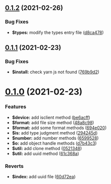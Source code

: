 ## [0.1.2](https://github.com/fe6/shared/compare/v0.1.1...v0.1.2) (2021-02-26)


### Bug Fixes

* **$types:** modify the types entry file ([d8ca478](https://github.com/fe6/shared/commit/d8ca478559a4b33cf4cb0b1af2c82a9f028b8128))



## [0.1.1](https://github.com/fe6/shared/compare/v0.1.0...v0.1.1) (2021-02-23)


### Bug Fixes

* **$install:** check yarn js not found ([769b9d2](https://github.com/fe6/shared/commit/769b9d20e8170515273c1c29e1b9e98a1da28aba))



# [0.1.0](https://github.com/fe6/shared/compare/294245d30fd4531a0f6041f418ea07d9e40ea573...v0.1.0) (2021-02-23)


### Features

* **$device:** add isclient method ([be6acff](https://github.com/fe6/shared/commit/be6acffbe05858d8c58ad982650687576f41965b))
* **$format:** add file size method ([48a8c98](https://github.com/fe6/shared/commit/48a8c987ea7c2a1f78e3d7f26979ac0e6b4ca732))
* **$format:** add some format methods ([694e020](https://github.com/fe6/shared/commit/694e02002ffef868816ae664d6a294293c2b2d3f))
* **$is:** add type judgment method ([294245d](https://github.com/fe6/shared/commit/294245d30fd4531a0f6041f418ea07d9e40ea573))
* **$number:** add number methods ([6599528](https://github.com/fe6/shared/commit/6599528eae6f422bad5f7a266f22d5c49f5d94be))
* **$o:** add object handle methods ([d7b43c3](https://github.com/fe6/shared/commit/d7b43c3fdeb9cc317aca046cad0e5da20a1960dc))
* **$util:** add clone method ([0521348](https://github.com/fe6/shared/commit/0521348633d08070129c23cf8700adb017190e43))
* **$util:** add uuid method ([61c368a](https://github.com/fe6/shared/commit/61c368aa69c7b54c1b80faf72bf146524a69cd35))


### Reverts

* **$index:** add uuid file ([60d72ea](https://github.com/fe6/shared/commit/60d72ea7c9b4f2539dc652c99347e5a596c63e39))



